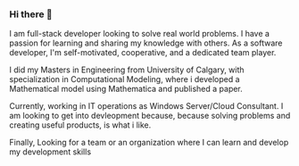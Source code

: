 ### Hi there 👋

I am full-stack developer looking to solve real world problems. I have a passion for learning and sharing my knowledge with others. As a software developer, I'm self-motivated, cooperative, and a dedicated team player.

I did my Masters in Engineering from University of Calgary, with specialization in Computational Modeling, where i developed a Mathematical model using Mathematica and published a paper.

Currently, working in IT operations as Windows Server/Cloud Consultant. I am looking to get into devleopment because, because solving problems and creating useful products, is what i like.

Finally, Looking for a team or an organization where I can learn and develop my development skills 
